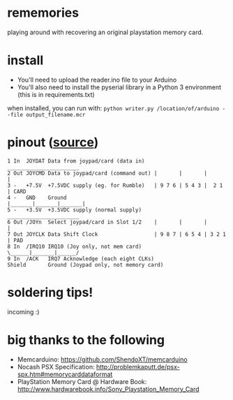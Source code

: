 # rememories
playing around with recovering an original playstation memory card.

# install
- You'll need to upload the reader.ino file to your Arduino 
- You'll also need to install the pyserial library in a Python 3 environment (this is in requirements.txt)

when installed, you can run with: 
`python writer.py /location/of/arduino --file output_filename.mcr`

# pinout ([source](http://problemkaputt.de/psx-spx.htm#pinoutscontrollerportsandmemorycardports))
```
1 In  JOYDAT Data from joypad/card (data in)    _______________________
2 Out JOYCMD Data to joypad/card (command out) |       |       |       |
3 -   +7.5V  +7.5VDC supply (eg. for Rumble)   | 9 7 6 | 5 4 3 |  2 1  | CARD
4 -   GND    Ground                            |_______|_______|_______|
5 -   +3.5V  +3.5VDC supply (normal supply)     _______________________
6 Out /JOYn  Select joypad/card in Slot 1/2    |       |       |       |
7 Out JOYCLK Data Shift Clock                  | 9 8 7 | 6 5 4 | 3 2 1 | PAD
8 In  /IRQ10 IRQ10 (Joy only, not mem card)     \______|_______|______/
9 In  /ACK   IRQ7 Acknowledge (each eight CLKs)
Shield       Ground (Joypad only, not memory card)
```
# soldering tips!
incoming :) 

# big thanks to the following
- Memcarduino: https://github.com/ShendoXT/memcarduino
- Nocash PSX Specification: http://problemkaputt.de/psx-spx.htm#memorycarddataformat
- PlayStation Memory Card @ Hardware Book: http://www.hardwarebook.info/Sony_Playstation_Memory_Card
